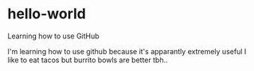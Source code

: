 # hello-world
Learning how to use GitHub

I'm learning how to use github because it's apparantly extremely useful
I like to eat tacos but burrito bowls are better tbh..
